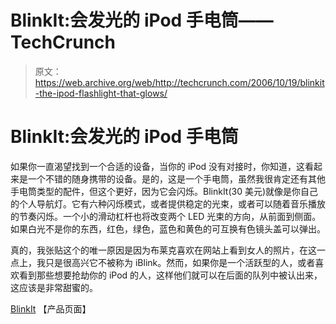 # BlinkIt:会发光的 iPod 手电筒——TechCrunch

> 原文：<https://web.archive.org/web/http://techcrunch.com/2006/10/19/blinkit-the-ipod-flashlight-that-glows/>

# BlinkIt:会发光的 iPod 手电筒

如果你一直渴望找到一个合适的设备，当你的 iPod 没有对接时，你知道，这看起来是一个不错的随身携带的设备。是的，这是一个手电筒，虽然我很肯定还有其他手电筒类型的配件，但这个更好，因为它会闪烁。BlinkIt(30 美元)就像是你自己的个人导航灯。它有六种闪烁模式，或者提供稳定的光束，或者可以随着音乐播放的节奏闪烁。一个小的滑动杠杆也将改变两个 LED 光束的方向，从前面到侧面。如果白光不是你的东西，红色，绿色，蓝色和黄色的可互换有色镜头盖可以弹出。

真的，我张贴这个的唯一原因是因为布莱克喜欢在网站上看到女人的照片，在这一点上，我只是很高兴它不被称为 iBlink。然而，如果你是一个活跃型的人，或者喜欢看到那些想要抢劫你的 iPod 的人，这样他们就可以在后面的队列中被认出来，这应该是非常甜蜜的。

[BlinkIt](https://web.archive.org/web/20210302014719/http://www.blinkitnow.com/) 【产品页面】